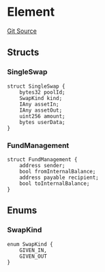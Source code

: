 # Element
[Git Source](https://github.com/Swivel-Finance/illuminate/blob/76b26ef748dc63cf89e3fa660df1bda262dcef15/src/lib/Element.sol)


## Structs
### SingleSwap

```solidity
struct SingleSwap {
    bytes32 poolId;
    SwapKind kind;
    IAny assetIn;
    IAny assetOut;
    uint256 amount;
    bytes userData;
}
```

### FundManagement

```solidity
struct FundManagement {
    address sender;
    bool fromInternalBalance;
    address payable recipient;
    bool toInternalBalance;
}
```

## Enums
### SwapKind

```solidity
enum SwapKind {
    GIVEN_IN,
    GIVEN_OUT
}
```


